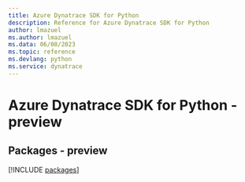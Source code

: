```yaml
---
title: Azure Dynatrace SDK for Python
description: Reference for Azure Dynatrace SDK for Python
author: lmazuel
ms.author: lmazuel
ms.data: 06/08/2023
ms.topic: reference
ms.devlang: python
ms.service: dynatrace
---
```

# Azure Dynatrace SDK for Python - preview
## Packages - preview
[!INCLUDE [packages](dynatrace-index.md)]